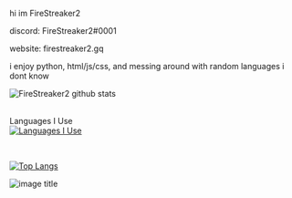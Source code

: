hi im FireStreaker2

discord: FireStreaker2#0001

website: firestreaker2.gq


i enjoy python, html/js/css, and messing around with random languages i dont know


![FireStreaker2 github stats](https://github-readme-stats.vercel.app/api?username=FireStreaker2&show_icons=true&hide_border=true)    
</br>

Languages I Use
</br>
[![Languages I Use](https://skillicons.dev/icons?i=js,html,css,py)](https://skillicons.dev)

</br>

[![Top Langs](https://github-readme-stats.vercel.app/api/top-langs/?username=FireStreaker2)](https://github.com/anuraghazra/github-readme-stats)

![image title](https://rushter.com/counter.svg)
